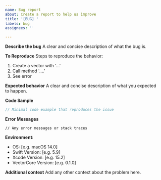 ```yaml
---
name: Bug report
about: Create a report to help us improve
title: '[BUG] '
labels: bug
assignees: ''

---
```


**Describe the bug**
A clear and concise description of what the bug is.

**To Reproduce**
Steps to reproduce the behavior:
1. Create a vector with '...'
2. Call method '....'
3. See error

**Expected behavior**
A clear and concise description of what you expected to happen.

**Code Sample**
```swift
// Minimal code example that reproduces the issue
```

**Error Messages**
```
// Any error messages or stack traces
```

**Environment:**
 - OS: [e.g. macOS 14.0]
 - Swift Version: [e.g. 5.9]
 - Xcode Version: [e.g. 15.2]
 - VectorCore Version: [e.g. 0.1.0]

**Additional context**
Add any other context about the problem here.
